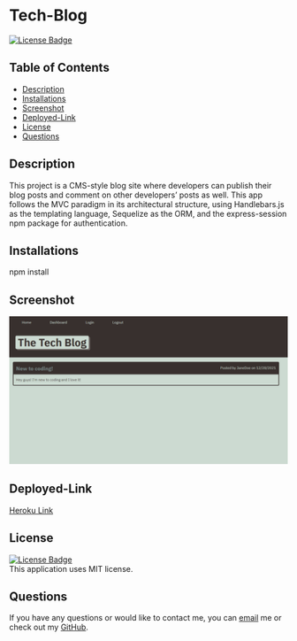 # Tech-Blog

[![License Badge](https://img.shields.io/static/v1?label=License&message=MIT&color=blue&?style=plastic&link=https://choosealicense.com/licenses/mit/)](https://choosealicense.com/licenses/mit/)

## Table of Contents
 - [Description](#Description)
 - [Installations](#Installations)
 - [Screenshot](#Screenshot)
 - [Deployed-Link](#Deployed-Link)
 - [License](#License)
 - [Questions](#Questions)

## Description
This project is a CMS-style blog site where developers can publish their blog posts and comment on other developers’ posts as well. This app follows the MVC paradigm in its architectural structure, using Handlebars.js as the templating language, Sequelize as the ORM, and the express-session npm package for authentication.

## Installations
npm install

## Screenshot
![](https://github.com/NicoleWrz/Tech-Blog/blob/dade7a891e6cc20e25e7a54222a67017065b62f6/public/techblog%20SS.png)
  
## Deployed-Link
[Heroku Link](https://mvc-tech-blog5.herokuapp.com/)

## License
[![License Badge](https://img.shields.io/static/v1?label=License&message=MIT&color=blue&?style=plastic&link=https://choosealicense.com/licenses/mit/)](https://choosealicense.com/licenses/mit/)
</br>
This application uses MIT license. 

## Questions 
If you have any questions or would like to contact me, you can [email](mailto:nicolewrz@gmail.com) me
or check out my [GitHub](https://github.com/nicolewrz).
